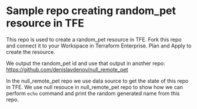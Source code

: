 # Sample repo creating random_pet resource in TFE

This repo is used to create a random_pet resource in TFE.
Fork this repo and connect it to your Workspace in Terraform Enterprise.
Plan and Apply to create the resource.

We output the random_pet id and use that output in another repo:
https://github.com/denislavdenov/null_remote_pet

In the null_remote_pet repo we use data source to get the state of this repo in TFE.
We use null resouce in null_remote_pet repo to show how we can perform `echo` command and print the random generated name from this repo.
